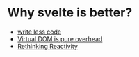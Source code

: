 # Why svelte is better?

* [write less code](docs/officialDocs/write-less-code.md)
* [Virtual DOM is pure overhead](docs/officialDocs/virtual-dom-is-pure-overhead.md)
* [Rethinking Reactivity](docs/officialDocs/rethinking-reactivity.md)

